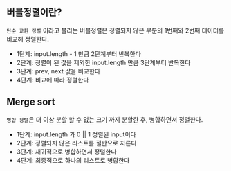 ## 버블정렬이란?

`단순 교환 정렬` 이라고 불리는 버블정렬은 정렬되지 않은 부분의 1번째와 2번째 데이터를 비교해 정렬한다.

- 1단계: input.length - 1 만큼 2단계부터 반복한다
- 2단계: 정렬이 된 값을 제외한 input.length 만큼 3단계부터 반복한다
- 3단계: prev, next 값을 비교한다
- 4단계: 비교에 따라 정렬한다

## Merge sort

`병합 정렬`은 더 이상 분할 할 수 없는 크기 까지 분할한 후, 병합하면서 정렬한다.

- 1단계: input.length 가 0 || 1 정렬된 input이다
- 2단계: 정렬되지 않은 리스트를 절반으로 자른다
- 3단계: 재귀적으로 병합하면서 정렬한다
- 4단계: 최종적으로 하나의 리스트로 병합한다
